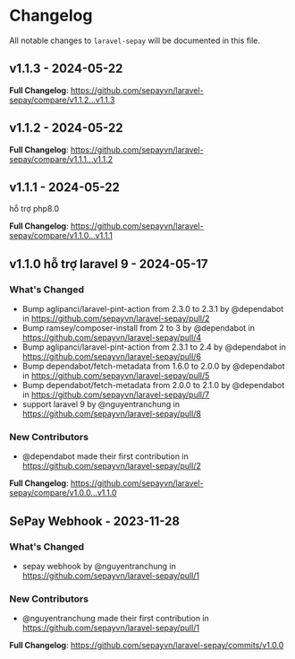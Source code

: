 # Changelog

All notable changes to `laravel-sepay` will be documented in this file.

## v1.1.3 - 2024-05-22

**Full Changelog**: https://github.com/sepayvn/laravel-sepay/compare/v1.1.2...v1.1.3

## v1.1.2 - 2024-05-22

**Full Changelog**: https://github.com/sepayvn/laravel-sepay/compare/v1.1.1...v1.1.2

## v1.1.1 - 2024-05-22

hỗ trợ php8.0

**Full Changelog**: https://github.com/sepayvn/laravel-sepay/compare/v1.1.0...v1.1.1

## v1.1.0 hỗ trợ laravel 9 - 2024-05-17

### What's Changed

* Bump aglipanci/laravel-pint-action from 2.3.0 to 2.3.1 by @dependabot in https://github.com/sepayvn/laravel-sepay/pull/2
* Bump ramsey/composer-install from 2 to 3 by @dependabot in https://github.com/sepayvn/laravel-sepay/pull/4
* Bump aglipanci/laravel-pint-action from 2.3.1 to 2.4 by @dependabot in https://github.com/sepayvn/laravel-sepay/pull/6
* Bump dependabot/fetch-metadata from 1.6.0 to 2.0.0 by @dependabot in https://github.com/sepayvn/laravel-sepay/pull/5
* Bump dependabot/fetch-metadata from 2.0.0 to 2.1.0 by @dependabot in https://github.com/sepayvn/laravel-sepay/pull/7
* support laravel 9 by @nguyentranchung in https://github.com/sepayvn/laravel-sepay/pull/8

### New Contributors

* @dependabot made their first contribution in https://github.com/sepayvn/laravel-sepay/pull/2

**Full Changelog**: https://github.com/sepayvn/laravel-sepay/compare/v1.0.0...v1.1.0

## SePay Webhook - 2023-11-28

### What's Changed

* sepay webhook by @nguyentranchung in https://github.com/sepayvn/laravel-sepay/pull/1

### New Contributors

* @nguyentranchung made their first contribution in https://github.com/sepayvn/laravel-sepay/pull/1

**Full Changelog**: https://github.com/sepayvn/laravel-sepay/commits/v1.0.0
